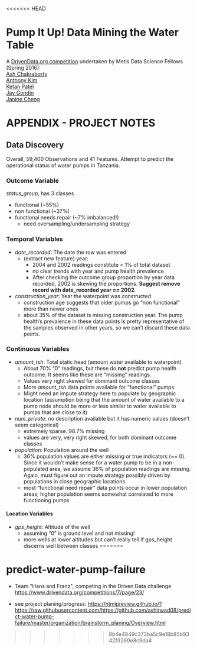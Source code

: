 <<<<<<< HEAD
# Pump It Up! Data Mining the Water Table 
A [DrivenData.org competition](https://www.drivendata.org/competitions/7/page/25/) undertaken by Metis Data Science Fellows (Spring 2016):  
[Ash Chakraborty](@ashirwad08)  
[Anthony Kim](@ak2912)  
[Ketan Patel](@knpatel401)  
[Jay Gondin](@jgondin)  
[Janine Cheng](@jcc-ne) 

# APPENDIX - PROJECT NOTES

## Data Discovery
Overall, 59,400 Observations and 41 Features. Attempt to predict the operational status of water pumps in Tanzania.  

### Outcome Variable 
*status_group*, has 3 classes
* functional (~55%)
* non functional (~37%)
* functional needs repair (~7% imbalanced!) 
    * need oversampling/undersampling strategy

### Temporal Variables
* _date_recorded_: The date the row was entered
    * (extract new feature) year:
        * 2004 and 2002 readings constitute < 1% of total dataset
        * no clear trends with year and pump health prevalence
        * After checking the outcome group proportion by year data recorded, 2002 is skewing the proportions. __Suggest remove record with date_recorded year == 2002__.
* _construction_year_: Year the waterpoint was constructed
    * construction age suggests that older pumps go “non functional” more than newer ones
    * about 35% of the dataset is missing construction year. The pump health’s prevalence in these data points is pretty representative of the samples observed in other years, so we can’t discard these data points. 

### Continuous Variables
* _amount_tsh_: Total static head (amount water available to waterpoint)
    * About 70% “0” readings, but these do __not__ predict pump health outcome. It seems like these are “missing” readings.
    * Values very right skewed for dominant outcome classes
    * More _amount_tsh_ data points available for “functional” pumps
    * Might need an impute strategy here to populate by geographic location (assumption being that the amount of water available to a pump node should be more or less similar to water available to pumps that are close to it)
* _num_private_: no description available but it has numeric values (doesn’t seem categorical)
    * extremely sparse. 98.7% missing
    * values are very, very right skewed, for both dominant outcome classes
* _population_: Population around the well
    * 36% population values are either missing or true indicators (== 0). Since it wouldn’t make sense for a water pump to be in a non-populated area, we assume 36% of population readings are missing. Again, must figure out an impute strategy possibly driven by populations in close geographic locations.
    *  most “functional need repair” data points occur in lower population areas; higher population seems somewhat correlated to more functioning pumps

#### Location Variables
* _gps_height_: Altitude of the well
    * assuming “0” is ground level and not missing!
    * more wells at lower altitudes but can’t really tell if gps_height discerns well between classes
=======
# predict-water-pump-failure
* Team "Hans and Franz", competing in the Driven Data challenge https://www.drivendata.org/competitions/7/page/23/ 

* see project planing/progress:
https://htmlpreview.github.io/?https://raw.githubusercontent.com/https://github.com/ashirwad08/predict-water-pump-failure/master/organization/brainstorm_planing/Overview.html
>>>>>>> 8b4e4849c373ba5c9e18b85b9342f3290e8c9da4
